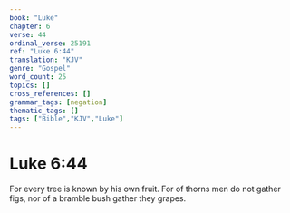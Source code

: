 ```yaml
---
book: "Luke"
chapter: 6
verse: 44
ordinal_verse: 25191
ref: "Luke 6:44"
translation: "KJV"
genre: "Gospel"
word_count: 25
topics: []
cross_references: []
grammar_tags: [negation]
thematic_tags: []
tags: ["Bible","KJV","Luke"]
---
```


# Luke 6:44

For every tree is known by his own fruit. For of thorns men do not gather figs, nor of a bramble bush gather they grapes.
